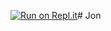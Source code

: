 [![Run on Repl.it](https://repl.it/badge/github/Dragolayr/Jon)](https://repl.it/github/Dragolayr/Jon)# Jon